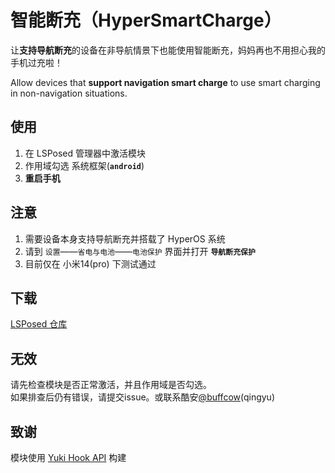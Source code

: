 # 智能断充（HyperSmartCharge）
让**支持导航断充**的设备在非导航情景下也能使用智能断充，妈妈再也不用担心我的手机过充啦！

Allow devices that **support navigation smart charge** to use smart charging in non-navigation situations.

## 使用
1. 在 LSPosed 管理器中激活模块
2. 作用域勾选 系统框架(**`android`**)
3. **重启手机**

## 注意
1. 需要设备本身支持导航断充并搭载了 HyperOS 系统
2. 请到 `设置`——`省电与电池`——`电池保护` 界面并打开 **`导航断充保护`**
3. 目前仅在 小米14(pro) 下测试通过

## 下载
[LSPosed 仓库](https://github.com/Xposed-Modules-Repo/cn.buffcow.hypersc/releases)

## 无效
请先检查模块是否正常激活，并且作用域是否勾选。<br>如果排查后仍有错误，请提交issue。或联系酷安[@buffcow](http://www.coolapk.com/u/1188320)(qingyu)

## 致谢
模块使用 [Yuki Hook API](https://github.com/fankes/YukiHookAPI) 构建
